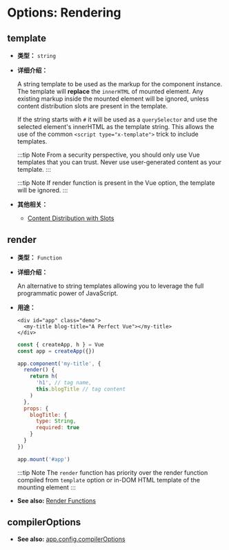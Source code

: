 # Options: Rendering

## template

- **类型：** `string`

- **详细介绍：**

  A string template to be used as the markup for the component instance. The template will **replace** the `innerHTML` of mounted element. Any existing markup inside the mounted element will be ignored, unless content distribution slots are present in the template.

  If the string starts with `#` it will be used as a `querySelector` and use the selected element's innerHTML as the template string. This allows the use of the common `<script type="x-template">` trick to include templates.

  :::tip Note
  From a security perspective, you should only use Vue templates that you can trust. Never use user-generated content as your template.
  :::

  :::tip Note
  If render function is present in the Vue option, the template will be ignored.
  :::

- **其他相关：**
  - [Content Distribution with Slots](/guide/essentials/component-basics.html#content-distribution-with-slots)

## render

- **类型：** `Function`

- **详细介绍：**

  An alternative to string templates allowing you to leverage the full programmatic power of JavaScript.

- **用途：**

  ```vue-html
  <div id="app" class="demo">
    <my-title blog-title="A Perfect Vue"></my-title>
  </div>
  ```

  ```js
  const { createApp, h } = Vue
  const app = createApp({})

  app.component('my-title', {
    render() {
      return h(
        'h1', // tag name,
        this.blogTitle // tag content
      )
    },
    props: {
      blogTitle: {
        type: String,
        required: true
      }
    }
  })

  app.mount('#app')
  ```

  :::tip Note
  The `render` function has priority over the render function compiled from `template` option or in-DOM HTML template of the mounting element
  :::

- **See also:** [Render Functions](/guide/extras/render-function.html)

## compilerOptions

- **See also:** [app.config.compilerOptions](/api/application.html#app-config-compileroptions)
